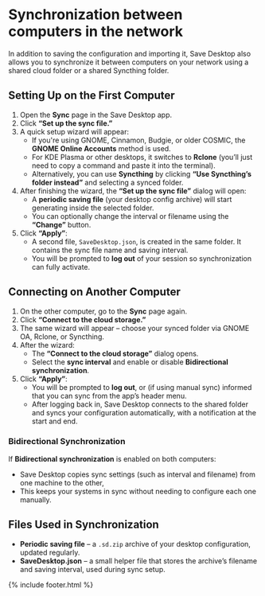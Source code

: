 # Synchronization between computers in the network

In addition to saving the configuration and importing it, Save Desktop also allows you to synchronize it between computers on your network using a shared cloud folder or a shared Syncthing folder.

## Setting Up on the First Computer
1. Open the **Sync** page in the Save Desktop app.
2. Click **“Set up the sync file.”**
3. A quick setup wizard will appear:
   * If you're using GNOME, Cinnamon, Budgie, or older COSMIC, the **GNOME Online Accounts** method is used.
   * For KDE Plasma or other desktops, it switches to **Rclone** (you’ll just need to copy a command and paste it into the terminal).
   * Alternatively, you can use **Syncthing** by clicking **“Use Syncthing’s folder instead”** and selecting a synced folder.
4. After finishing the wizard, the **“Set up the sync file”** dialog will open:
   * A **periodic saving file** (your desktop config archive) will start generating inside the selected folder.
   * You can optionally change the interval or filename using the **“Change”** button.
5. Click **“Apply”**:
   * A second file, `SaveDesktop.json`, is created in the same folder. It contains the sync file name and saving interval.
   * You will be prompted to **log out** of your session so synchronization can fully activate.

## Connecting on Another Computer
1. On the other computer, go to the **Sync** page again.
2. Click **“Connect to the cloud storage.”**
3. The same wizard will appear – choose your synced folder via GNOME OA, Rclone, or Syncthing.
4. After the wizard:
   * The **“Connect to the cloud storage”** dialog opens.
   * Select the **sync interval** and enable or disable **Bidirectional synchronization**.
5. Click **“Apply”**:
   * You will be prompted to **log out**, or (if using manual sync) informed that you can sync from the app’s header menu.
   * After logging back in, Save Desktop connects to the shared folder and syncs your configuration automatically, with a notification at the start and end.

### Bidirectional Synchronization
If **Bidirectional synchronization** is enabled on both computers:
* Save Desktop copies sync settings (such as interval and filename) from one machine to the other,
* This keeps your systems in sync without needing to configure each one manually.

## Files Used in Synchronization
* **Periodic saving file** – a `.sd.zip` archive of your desktop configuration, updated regularly.
* **SaveDesktop.json** – a small helper file that stores the archive’s filename and saving interval, used during sync setup.

{% include footer.html %}
